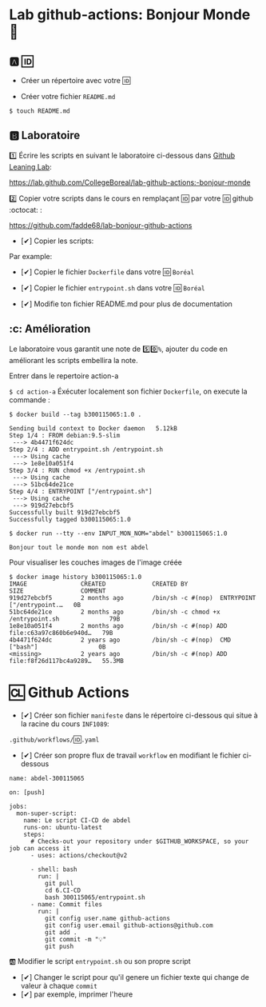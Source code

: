 # Lab github-actions: Bonjour Monde 💜

## :a: :id:

* Créer un répertoire avec votre :id:

* Créer votre fichier `README.md`

```
$ touch README.md
```


## :b: Laboratoire

:one: Écrire les scripts en suivant le laboratoire ci-dessous dans [Github Leaning Lab](https://lab.github.com/CollegeBoreal):

https://lab.github.com/CollegeBoreal/lab-github-actions:-bonjour-monde


:two: Copier votre scripts dans le cours en remplaçant :id: par votre :id: github :octocat: :

https://github.com/fadde68/lab-bonjour-github-actions

- [✔] Copier les scripts:

Par example:

  - [✔] Copier le fichier `Dockerfile` dans votre :id: `Boréal` 

  - [✔] Copier le fichier `entrypoint.sh` dans votre :id: `Boréal` 


- [✔] Modifie ton fichier README.md pour plus de documentation



## :c: Amélioration

Le laboratoire vous garantit une note de :five::zero:`%`, ajouter du code en améliorant les scripts embellira la note.


Entrer dans le repertoire action-a

` $ cd action-a
`
Éxécuter localement son fichier `Dockerfile`, on execute la commande :

```
$ docker build --tag b300115065:1.0 .

Sending build context to Docker daemon   5.12kB
Step 1/4 : FROM debian:9.5-slim
 ---> 4b4471f624dc
Step 2/4 : ADD entrypoint.sh /entrypoint.sh
 ---> Using cache
 ---> 1e8e10a051f4
Step 3/4 : RUN chmod +x /entrypoint.sh
 ---> Using cache
 ---> 51bc64de21ce
Step 4/4 : ENTRYPOINT ["/entrypoint.sh"]
 ---> Using cache
 ---> 919d27ebcbf5
Successfully built 919d27ebcbf5
Successfully tagged b300115065:1.0

```

`$ docker run --tty --env INPUT_MON_NOM="abdel" b300115065:1.0`

`Bonjour tout le monde mon nom est abdel`

Pour visualiser les couches images de l'image créée

```
$ docker image history b300115065:1.0
IMAGE               CREATED             CREATED BY                                      SIZE                COMMENT
919d27ebcbf5        2 months ago        /bin/sh -c #(nop)  ENTRYPOINT ["/entrypoint.…   0B             
51bc64de21ce        2 months ago        /bin/sh -c chmod +x /entrypoint.sh              79B            
1e8e10a051f4        2 months ago        /bin/sh -c #(nop) ADD file:c63a97c860b6e940d…   79B            
4b4471f624dc        2 years ago         /bin/sh -c #(nop)  CMD ["bash"]                 0B             
<missing>           2 years ago         /bin/sh -c #(nop) ADD file:f8f26d117bc4a9289…   55.3MB            
```

# :cl: Github Actions

- [✔] Créer son fichier `manifeste` dans le répertoire ci-dessous qui situe à la racine du cours `INF1089`:

`.github/workflows/`:id:`.yaml`

- [✔] Créer son propre flux de travail `workflow` en modifiant le fichier ci-dessous

```
name: abdel-300115065

on: [push]

jobs:
  mon-super-script:
    name: Le script CI-CD de abdel
    runs-on: ubuntu-latest
    steps:
      # Checks-out your repository under $GITHUB_WORKSPACE, so your job can access it
      - uses: actions/checkout@v2

      - shell: bash
        run: |
          git pull
          cd 6.CI-CD
          bash 300115065/entrypoint.sh
      - name: Commit files
        run: |
          git config user.name github-actions
          git config user.email github-actions@github.com
          git add .
          git commit -m "💡"
          git push
```

:ab: Modifier le script `entrypoint.sh` ou son propre script 

- [✔] Changer le script pour qu'il genere un fichier texte qui change de valeur à chaque `commit`
- [✔] par exemple, imprimer l'heure



